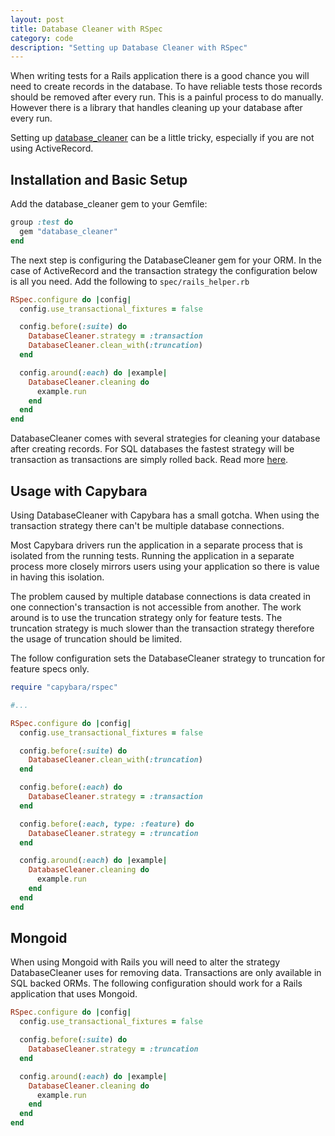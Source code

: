 ```yaml
---
layout: post
title: Database Cleaner with RSpec
category: code
description: "Setting up Database Cleaner with RSpec"
---
```


When writing tests for a Rails application there is a good chance you will need
to create records in the database. To have reliable tests those records should
be removed after every run. This is a painful process to do manually. However
there is a library that handles cleaning up your database after every run.

Setting up [database_cleaner](https://github.com/DatabaseCleaner/database_cleaner)
can be a little tricky, especially if you are not using ActiveRecord.

## Installation and Basic Setup

Add the database_cleaner gem to your Gemfile:

~~~ruby
group :test do
  gem "database_cleaner"
end
~~~

The next step is configuring the DatabaseCleaner gem for your ORM. In the case of
ActiveRecord and the transaction strategy the configuration below is all you need.
Add the following to `spec/rails_helper.rb`

~~~ ruby
RSpec.configure do |config|
  config.use_transactional_fixtures = false

  config.before(:suite) do
    DatabaseCleaner.strategy = :transaction
    DatabaseCleaner.clean_with(:truncation)
  end

  config.around(:each) do |example|
    DatabaseCleaner.cleaning do
      example.run
    end
  end
end
~~~

DatabaseCleaner comes with several strategies for cleaning your database after
creating records. For SQL databases the fastest strategy will be transaction
as transactions are simply rolled back. Read more
[here](https://github.com/DatabaseCleaner/database_cleaner#what-strategy-is-fastest).

## Usage with Capybara

Using DatabaseCleaner with Capybara has a small gotcha. When using the transaction
strategy there can't be multiple database connections.

Most Capybara drivers run the application in a separate process that is isolated
from the running tests. Running the application in a separate process more
closely mirrors users using your application so there is value in having this
isolation.

The problem caused by multiple database connections is data created in one
connection's transaction is not accessible from another. The work around is to
use the truncation strategy only for feature tests. The truncation strategy is
much slower than the transaction strategy therefore the usage of truncation should
be limited.

The follow configuration sets the DatabaseCleaner strategy to truncation for
feature specs only.

~~~ ruby
require "capybara/rspec"

#...

RSpec.configure do |config|
  config.use_transactional_fixtures = false

  config.before(:suite) do
    DatabaseCleaner.clean_with(:truncation)
  end

  config.before(:each) do
    DatabaseCleaner.strategy = :transaction
  end

  config.before(:each, type: :feature) do
    DatabaseCleaner.strategy = :truncation
  end

  config.around(:each) do |example|
    DatabaseCleaner.cleaning do
      example.run
    end
  end
end
~~~

## Mongoid

When using Mongoid with Rails you will need to alter the strategy DatabaseCleaner
uses for removing data. Transactions are only available in SQL backed ORMs. The
following configuration should work for a Rails application that uses Mongoid.

~~~ ruby
RSpec.configure do |config|
  config.use_transactional_fixtures = false

  config.before(:suite) do
    DatabaseCleaner.strategy = :truncation
  end

  config.around(:each) do |example|
    DatabaseCleaner.cleaning do
      example.run
    end
  end
end
~~~
